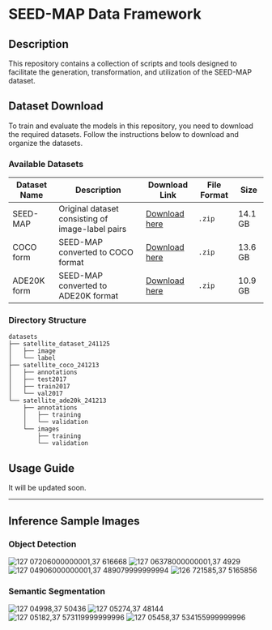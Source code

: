 # SEED-MAP Data Framework
## Description
This repository contains a collection of scripts and tools designed to facilitate the generation, transformation, and utilization of the SEED-MAP dataset.



## Dataset Download
To train and evaluate the models in this repository, you need to download the required datasets. Follow the instructions below to download and organize the datasets.

### Available Datasets

| Dataset Name       | Description                                   | Download Link                                                                 | File Format | Size    |
|--------------------|-----------------------------------------------|-------------------------------------------------------------------------------|-------------|---------|
| SEED-MAP          | Original dataset consisting of image-label pairs | [Download here](https://1drv.ms/u/s!ApIuZ8oQlFPzkd0IVO8x4OeIsFGSKQ?e=VP0KdX)                                | `.zip`      | 14.1 GB   |
| COCO form          | SEED-MAP converted to COCO format | [Download here](https://1drv.ms/u/s!ApIuZ8oQlFPzkd0HS_xT2T0GtYQJ0w?e=miEozW)                                | `.zip`   | 13.6 GB   |
| ADE20K form          | SEED-MAP converted to ADE20K format | [Download here](https://1drv.ms/u/s!ApIuZ8oQlFPzkd0Gp6jZu6r0T_2_Pg?e=OPz8rq)                                | `.zip`      | 10.9 GB   |

### Directory Structure

```plaintext
datasets
├── satellite_dataset_241125
│   ├── image
│   └── label
├── satellite_coco_241213
│   ├── annotations
│   ├── test2017
│   ├── train2017
│   └── val2017
└── satellite_ade20k_241213
    ├── annotations
    │   ├── training
    │   └── validation
    └── images
        ├── training
        └── validation
```

## Usage Guide
It will be updated soon.

---
## Inference Sample Images
### Object Detection
![127 07206000000001,37 616668](https://github.com/user-attachments/assets/b3bc484d-3b39-4150-a8cd-da358b67801f)
![127 06378000000001,37 4929](https://github.com/user-attachments/assets/5f752628-5ec8-4175-992d-fd865cccd411)
![127 04906000000001,37 489079999999994](https://github.com/user-attachments/assets/fe751f86-d152-43a7-8201-ad44f9aa67b0)
![126 721585,37 5165856](https://github.com/user-attachments/assets/ec32fefc-71f4-4d66-8126-bdf58372d1fd)

### Semantic Segmentation
![127 04998,37 50436](https://github.com/user-attachments/assets/5e719f25-41dc-4a9a-935c-ec3b7d6fcce3)
![127 05274,37 48144](https://github.com/user-attachments/assets/1f7586f9-f461-43a6-8624-c2dd4fbce518)
![127 05182,37 573119999999996](https://github.com/user-attachments/assets/360e5ec2-b132-4f74-b1ce-7174c9f5ba06)
![127 05458,37 534155999999996](https://github.com/user-attachments/assets/e51854bf-4b2d-4369-a60a-c07312d66e00)


